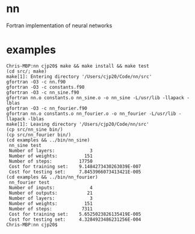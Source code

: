 nn
==

Fortran implementation of neural networks

examples
========

    Chris-MBP:nn cjp20$ make && make install && make test
    (cd src/; make)
    make[1]: Entering directory '/Users/cjp20/Code/nn/src'
    gfortran -O3 -c nn.f90
    gfortran -O3 -c constants.f90
    gfortran -O3 -c nn_sine.f90
    gfortran nn.o constants.o nn_sine.o -o nn_sine -L/usr/lib -llapack -lblas
    gfortran -O3 -c nn_fourier.f90
    gfortran nn.o constants.o nn_fourier.o -o nn_fourier -L/usr/lib -llapack -lblas
    make[1]: Leaving directory '/Users/cjp20/Code/nn/src'
    (cp src/nn_sine bin/)
    (cp src/nn_fourier bin/)
    (cd examples && ../bin/nn_sine)
     nn_sine test
     Number of layers:             3
     Number of weights:          151
     Number of steps:          17750
     Cost for training set:    9.1484273430263039E-007
     Cost for testing set:     7.8453966073413421E-005
    (cd examples && ../bin/nn_fourier)
     nn_fourier test
     Number of inputs:             4
     Number of outputs:           21
     Number of layers:             3
     Number of weights:          151
     Number of steps:           7311
     Cost for training set:    5.6525023826135419E-005
     Cost for testing set:     4.3284923486231256E-004
    Chris-MBP:nn cjp20$

